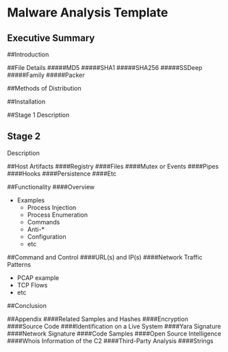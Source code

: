 

# Malware Analysis Template 

## Executive Summary 

##Introduction 

##File Details 
#####MD5
#####SHA1
#####SHA256
#####SSDeep 
#####Family 
#####Packer

##Methods of Distribution  

##Installation 

##Stage 1
Description 

## Stage 2 
Description

##Host Artifacts
####Registry 
####Files
####Mutex or Events
####Pipes
####Hooks 
####Persistence
####Etc

##Functionality
####Overview
* Examples
	* Process Injection
	* Process Enumeration 
	* Commands 
	* Anti-*
	* Configuration 
	* etc 
	
##Command and Control 
####URL(s) and IP(s)
####Network Traffic Patterns
* PCAP example 
* TCP Flows 
* etc

##Conclusion 

##Appendix
####Related Samples and Hashes 
####Encryption
####Source Code
####Identification on a Live System
####Yara Signature 
####Network Signature
####Code Samples
####Open Source Intelligence
####Whois Information of the C2
####Third-Party Analysis 
####Strings


